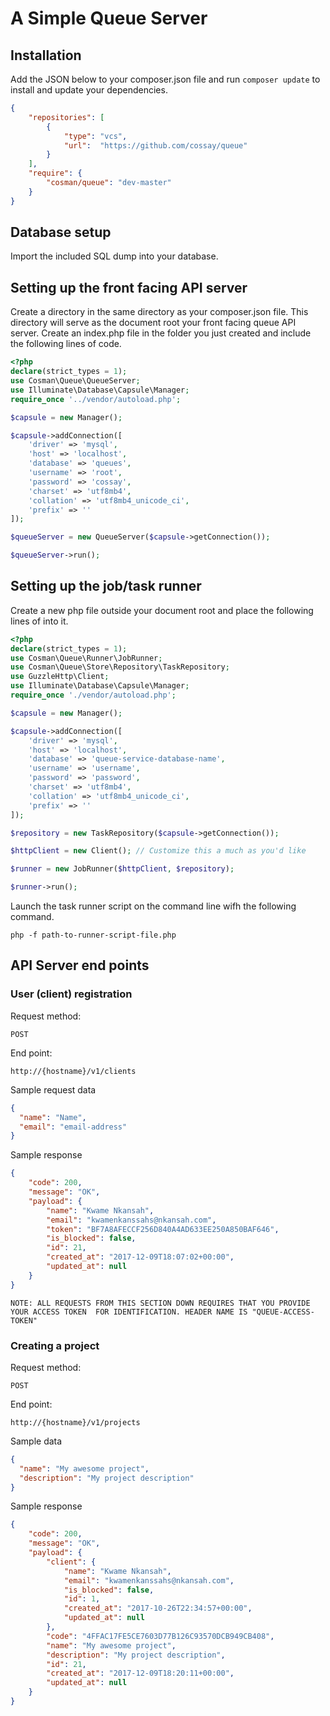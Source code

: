 # A Simple Queue Server

## Installation
Add the JSON below to your composer.json file and run ```composer update``` to install and update your dependencies.
```json
{
    "repositories": [
        {
            "type": "vcs",
            "url":  "https://github.com/cossay/queue"
        }
    ],
    "require": {
        "cosman/queue": "dev-master"
    }
}

```
## Database setup
Import the included SQL dump into your database.

## Setting up the front facing API server
Create a directory in the same directory as your composer.json file. This directory will serve as the document root your front facing queue API server.
Create an index.php file in the folder you just created and include the following lines of code.

```php
<?php
declare(strict_types = 1);
use Cosman\Queue\QueueServer;
use Illuminate\Database\Capsule\Manager;
require_once '../vendor/autoload.php';

$capsule = new Manager();

$capsule->addConnection([
    'driver' => 'mysql',
    'host' => 'localhost',
    'database' => 'queues',
    'username' => 'root',
    'password' => 'cossay',
    'charset' => 'utf8mb4',
    'collation' => 'utf8mb4_unicode_ci',
    'prefix' => ''
]);

$queueServer = new QueueServer($capsule->getConnection());

$queueServer->run();
```

## Setting up the job/task runner

Create a new php file outside your document root and place the following lines of into it.

```php
<?php
declare(strict_types = 1);
use Cosman\Queue\Runner\JobRunner;
use Cosman\Queue\Store\Repository\TaskRepository;
use GuzzleHttp\Client;
use Illuminate\Database\Capsule\Manager;
require_once './vendor/autoload.php';

$capsule = new Manager();

$capsule->addConnection([
    'driver' => 'mysql',
    'host' => 'localhost',
    'database' => 'queue-service-database-name',
    'username' => 'username',
    'password' => 'password',
    'charset' => 'utf8mb4',
    'collation' => 'utf8mb4_unicode_ci',
    'prefix' => ''
]);

$repository = new TaskRepository($capsule->getConnection());

$httpClient = new Client(); // Customize this a much as you'd like

$runner = new JobRunner($httpClient, $repository);

$runner->run();
```
Launch the task runner script on the command line wifh the following command.
```
php -f path-to-runner-script-file.php
```

## API Server end points

### User (client) registration
Request method: 
```
POST
```
End point: 
```
http://{hostname}/v1/clients
```

Sample request data
```json
{
  "name": "Name",
  "email": "email-address"
}
```

Sample response
```json
{
    "code": 200,
    "message": "OK",
    "payload": {
        "name": "Kwame Nkansah",
        "email": "kwamenkanssahs@nkansah.com",
        "token": "BF7A8AFECCF256D840A4AD633EE250A850BAF646",
        "is_blocked": false,
        "id": 21,
        "created_at": "2017-12-09T18:07:02+00:00",
        "updated_at": null
    }
}
```

``NOTE: ALL REQUESTS FROM THIS SECTION DOWN REQUIRES THAT YOU PROVIDE YOUR ACCESS TOKEN  FOR IDENTIFICATION. HEADER NAME IS "QUEUE-ACCESS-TOKEN"``

### Creating a project

Request method:
```
POST
```
End point:
```
http://{hostname}/v1/projects
```
Sample data
```json
{
  "name": "My awesome project",
  "description": "My project description"
}

```

Sample response
```json
{
    "code": 200,
    "message": "OK",
    "payload": {
        "client": {
            "name": "Kwame Nkansah",
            "email": "kwamenkanssahs@nkansah.com",
            "is_blocked": false,
            "id": 1,
            "created_at": "2017-10-26T22:34:57+00:00",
            "updated_at": null
        },
        "code": "4FFAC17FE5CE7603D77B126C93570DCB949CB408",
        "name": "My awesome project",
        "description": "My project description",
        "id": 21,
        "created_at": "2017-12-09T18:20:11+00:00",
        "updated_at": null
    }
}
```